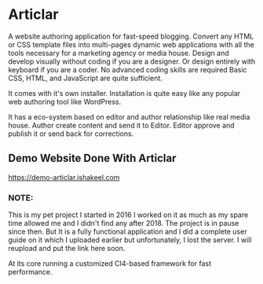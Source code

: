 # Articlar

A website authoring application for fast-speed blogging. Convert any HTML or CSS template files into multi-pages dynamic web applications with all the tools necessary for a marketing agency or media house. Design and develop visually without coding if you are a designer. Or design entirely with keyboard if you are a coder. No advanced coding skills are required Basic CSS, HTML, and JavaScript are quite sufficient.

It comes with it's own installer. Installation is quite easy like any popular web authoring tool like WordPress.



It has a eco-system based on editor and author relationship like real media house. Author create content and send it to Editor. Editor approve and publish it or send back for corrections.



## Demo Website Done With Articlar

https://demo-articlar.ishakeel.com



### **NOTE**: 

This is my pet project I started in 2016 I worked on it as much as my spare time allowed me and I didn't find any after 2018. The project is in pause since then. But It is a fully functional application and I did a complete user guide on it which I uploaded earlier but unfortunately, I lost the server. I will reupload and put the link here soon.

At its core running a customized CI4-based framework for fast performance.



